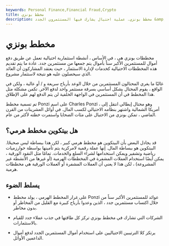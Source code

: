 ```yaml
---
keywords: Personal Finance,Financial Fraud,Crypto
title: مخطط بونزي
description: مخطط بونزي. عملية احتيال يشارك فيها المستثمرون الجدد &amp; # 39 ؛ تستخدم الأموال لدفع العوائد الموعودة للمستثمرين السابقين. لا تستثمر في هؤلاء.
---
```


# مخطط بونزي
مخططات بونزي هي ، في الأساس ، أنشطة استثمارية احتيالية تعمل عن طريق دفع أموال للمستثمرين الأكبر سناً بأموال يتم جمعها من مستثمرين جدد. عادة ما يتم تقديم هذه المخططات الاحتيالية كخدمات لإدارة الاستثمار ، حيث يعتقد المشاركون أن العائد الذي سيحصلون عليه هو نتيجة لاستثمار مشروع.

غالبًا ما يغري المحتالون المستثمرين من خلال الوعد بأرباح سريعة و / أو عالية ، ولكن في الواقع ، يقوم المحتال بشكل أساسي بسرقة مستثمر واحد لدفع الآخر. تكمن مشكلة مثل هذا المخطط في أن المستثمرين في الواجهة الخلفية لن يتم الدفع لهم على الإطلاق.

تم تسمية مخطط Ponzi على اسم Charles Ponzi ، وهو محتال إيطالي انتقل إلى أمريكا الشمالية واشتهر بنظامه الاحتيالي لكسب المال. في أوائل العشرينات من القرن الماضي ، تمكن بونزي من الاحتيال على مئات الضحايا واستمرت خطته لأكثر من عام.

## هل بيتكوين مخطط هرمي؟

قد يجادل البعض بأن البيتكوين هو مخطط هرمي كبير ، لكن هذا ببساطة ليس صحيحًا. البيتكوين هو ببساطة المال. إنها عملة رقمية لامركزية يتم تأمينها بواسطة خوارزميات رياضية وتشفير ويمكن استخدامها لشراء السلع والخدمات. تمامًا مثل النقود الورقية ، يمكن أيضًا استخدام العملات المشفرة في المخططات الهرمية (أو غيرها من الأنشطة غير المشروعة) ، لكن هذا لا يعني أن العملات المشفرة أو العملات الورقية هي مخططات هرمية.

## يسلط الضوء

- على غرار المخطط الهرمي ، يولد مخطط Ponzi عوائد للمستثمرين الأكبر سناً من خلال اكتساب مستثمرين جدد ، الذين وعدوا بأرباح كبيرة مع القليل من المخاطر أو بدون مخاطر.

- الشركات التي تشارك في مخطط بونزي تركز كل طاقتها في جذب عملاء جدد للقيام بالاستثمارات.

- يرتكز كلا الترتيبين الاحتياليين على استخدام أموال المستثمرين الجدد لدفع أموال الداعمين الأوائل.

